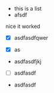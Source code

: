 *   this is a list
*   afsdf

nice it worked

*   [x] asdfasdfqwer

*   [x] as



*   asdfasdfjkj



*   [ ] asdfasdf



*   asdfasdf
